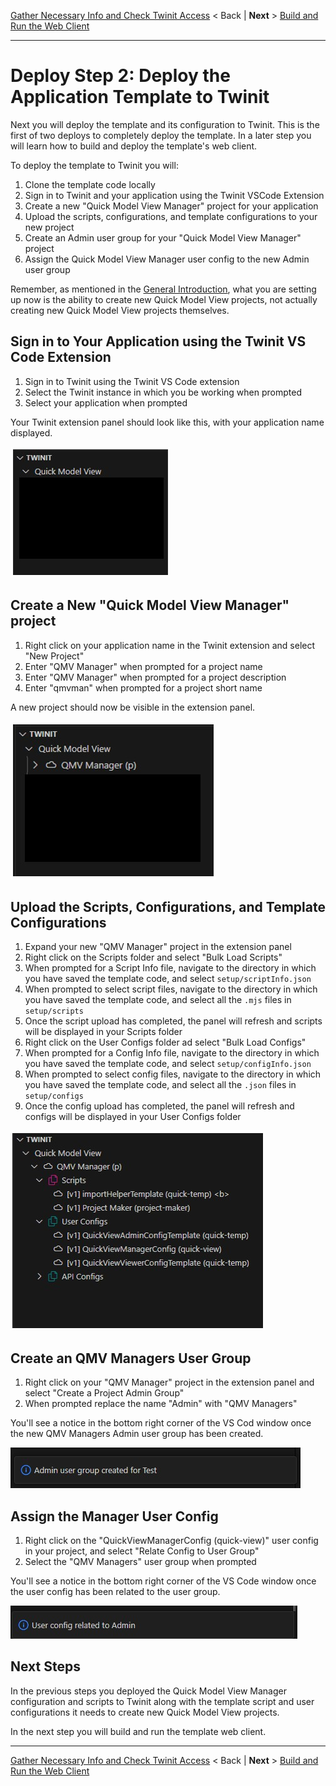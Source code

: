 [Gather Necessary Info and Check Twinit Access](./d1-gather.md) < Back | **Next** > [Build and Run the Web Client](./d3-webclient.md)

---

# Deploy Step 2: Deploy the Application Template to Twinit

Next you will deploy the template and its configuration to Twinit. This is the first of two deploys to completely deploy the template. In a later step you will learn how to build and deploy the template's web client.

To deploy the template to Twinit you will:

1. Clone the template code locally
2. Sign in to Twinit and your application using the Twinit VSCode Extension
3. Create a new "Quick Model View Manager" project for your application
4. Upload the scripts, configurations, and template configurations to your new project
5. Create an Admin user group for your "Quick Model View Manager" project
6. Assign the Quick Model View Manager user config to the new Admin user group

Remember, as mentioned in the [General Introduction](../implementation/general-intro.md), what you are setting up now is the ability to create new Quick Model View projects, not actually creating new Quick Model View projects themselves.

## Sign in to Your Application using the Twinit VS Code Extension

1. Sign in to Twinit using the Twinit VS Code extension
2. Select the Twinit instance in which you be working when prompted
3. Select your application when prompted

Your Twinit extension panel should look like this, with your application name displayed.

![twinit panel](../../img/vscode-signed-in.jpg)

## Create a New "Quick Model View Manager" project

1. Right click on your application name in the Twinit extension and select "New Project"
2. Enter "QMV Manager" when prompted for a project name
3. Enter "QMV Manager" when prompted for a project description
4. Enter "qmvman" when prompted for a project short name

A new project should now be visible in the extension panel.

![new maker proj](../../img/vscode-maker-proj.jpg)

## Upload the Scripts, Configurations, and Template Configurations

1. Expand your new "QMV Manager" project in the extension panel
2. Right click on the Scripts folder and select "Bulk Load Scripts"
3. When prompted for a Script Info file, navigate to the directory in which you have saved the template code, and select ```setup/scriptInfo.json```
4. When prompted to select script files, navigate to the directory in which you have saved the template code, and select all the ```.mjs``` files in ```setup/scripts```
5. Once the script upload has completed, the panel will refresh and scripts will be displayed in your Scripts folder
6. Right click on the User Configs folder ad select "Bulk Load Configs"
7. When prompted for a Config Info file, navigate to the directory in which you have saved the template code, and select ```setup/configInfo.json```
8. When prompted to select config files, navigate to the directory in which you have saved the template code, and select all the ```.json``` files in ```setup/configs```
9. Once the config upload has completed, the panel will refresh and configs will be displayed in your User Configs folder

![bulk upload result](../../img/vscode-bulk-upload.jpg)

## Create an QMV Managers User Group

1. Right click on your "QMV Manager" project in the extension panel and select "Create a Project Admin Group"
2. When prompted replace the name "Admin" with "QMV Managers" 

You'll see a notice in the bottom right corner of the VS Cod window once the new QMV Managers Admin user group has been created.

![admin group notice](../../img/vscode-admin-created.jpg)

## Assign the Manager User Config

1. Right click on the "QuickViewManagerConfig (quick-view)" user config in your project, and select "Relate Config to User Group"
2. Select the "QMV Managers" user group when prompted

You'll see a notice in the bottom right corner of the VS Code window once the user config has been related to the user group.

![user config rel](../../img/vscode-config-rel.jpg)

## Next Steps

In the previous steps you deployed the Quick Model View Manager configuration and scripts to Twinit along with the template script and user configurations it needs to create new Quick Model View projects.

In the next step you will build and run the template web client.

---
[Gather Necessary Info and Check Twinit Access](./d1-gather.md) < Back | **Next** > [Build and Run the Web Client](./d3-webclient.md)